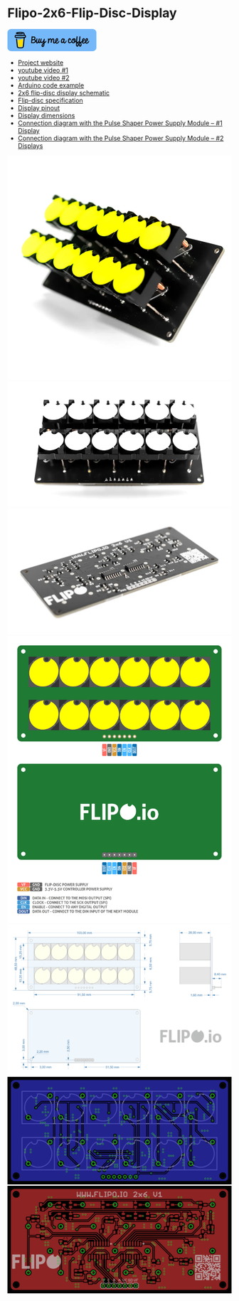 # Flipo-2x6-Flip-Disc-Display
<a href="https://www.buymeacoffee.com/marcinsaj"><img src="https://github.com/marcinsaj/marcinsaj/blob/main/Buy-me-a-coffee.png" /></a> 
</br>

 - [Project website](https://flipo.io/project/2x6-flip-disc-display/)
 - [youtube video #1]()
 - [youtube video #2]()
 - [Arduino code example](https://github.com/marcinsaj/Flipo-2x6-Flip-Disc-Display/blob/main/examples/01-1x2x6-flip-disc-arduino-psps.ino)
 - [2x6 flip-disc display schematic](https://github.com/marcinsaj/Flipo-2x6-Flip-Disc-Display/raw/main/datasheet/Flip-disc-2x6-Display-Schematic.pdf)
 - [Flip-disc specification](https://github.com/marcinsaj/Flipo-Flip-disc-Display-Specification/raw/main/datasheet/Flipo-Flip-Disc-Specification.pdf)
 - [Display pinout](https://github.com/marcinsaj/Flipo-2x6-Flip-Disc-Display/raw/main/datasheet/Flip-disc-2x6-Display-Pinout.pdf)
 - [Display dimensions](https://github.com/marcinsaj/Flipo-2x6-Flip-Disc-Display/raw/main/datasheet/Flip-disc-2x6-Display-Dimensions.pdf)
 - [Connection diagram with the Pulse Shaper Power Supply Module – #1 Display](https://github.com/marcinsaj/Flipo-2x6-Flip-Disc-Display/raw/main/datasheet/Flip-disc-2x6-Display-Arduino-Example-Connection-with-Pulse-Shaper-Schematic-01.pdf)
 - [Connection diagram with the Pulse Shaper Power Supply Module – #2 Displays](https://github.com/marcinsaj/Flipo-2x6-Flip-Disc-Display/raw/main/datasheet/Flip-disc-2x6-Display-Arduino-Example-Connection-with-Pulse-Shaper-Schematic-02.pdf)


![2x6 Flip-disc Display](https://github.com/marcinsaj/Flipo-2x6-Flip-Disc-Display/blob/main/extras/flipo-2x6-flip-disc-display-project-github_01.webp)
![2x6 Flip-disc Display](https://github.com/marcinsaj/Flipo-2x6-Flip-Disc-Display/blob/main/extras/flipo-2x6-flip-disc-display-project-github_02.webp)
![2x6 Flip-disc Display](https://github.com/marcinsaj/Flipo-2x6-Flip-Disc-Display/blob/main/extras/flipo-2x6-flip-disc-display-project-github_03.webp)
![2x6 Flip-disc Display](https://github.com/marcinsaj/Flipo-2x6-Flip-Disc-Display/blob/main/extras/Flip-disc-2x6-Display-Pinout.png)
![2x6 Flip-disc Display](https://github.com/marcinsaj/Flipo-2x6-Flip-Disc-Display/blob/main/extras/Flip-disc-2x6-Display-Dimensions.png)
![2x6 Flip-disc Display](https://github.com/marcinsaj/Flipo-2x6-Flip-Disc-Display/blob/main/extras/bottom-2x6-flip-disc-display-pcb.png)
![2x6 Flip-disc Display](https://github.com/marcinsaj/Flipo-2x6-Flip-Disc-Display/blob/main/extras/top-2x6-flip-disc-display-pcb.png)
